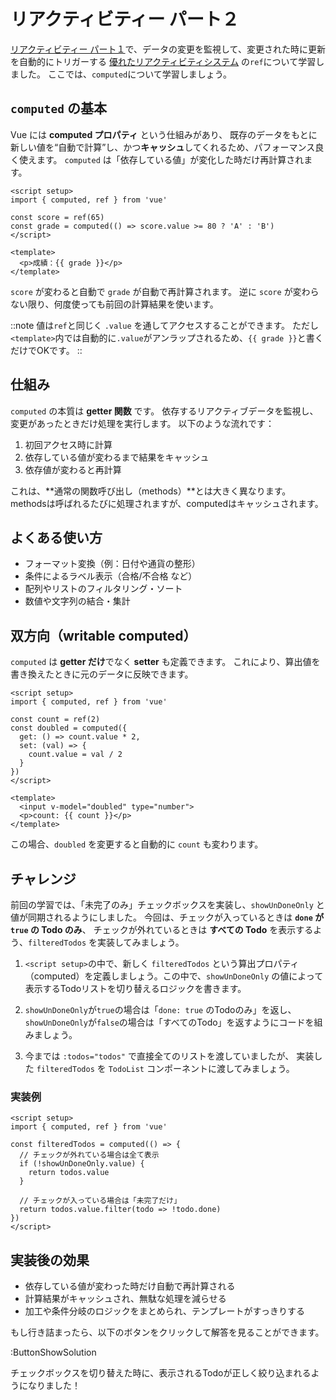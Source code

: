 # リアクティビティー パート２

[リアクティビティー パート１](reactivity-1)で、データの変更を監視して、変更された時に更新を自動的にトリガーする [優れたリアクティビティシステム](https://ja.vuejs.org/guide/essentials/reactivity-fundamentals) の`ref`について学習しました。
ここでは、`computed`について学習しましょう。

## `computed` の基本

Vue には **computed プロパティ** という仕組みがあり、
既存のデータをもとに新しい値を“自動で計算”し、かつ**キャッシュ**してくれるため、パフォーマンス良く使えます。
`computed` は「依存している値」が変化した時だけ再計算されます。

```vue
<script setup>
import { computed, ref } from 'vue'

const score = ref(65)
const grade = computed(() => score.value >= 80 ? 'A' : 'B')
</script>

<template>
  <p>成績：{{ grade }}</p>
</template>
```

`score` が変わると自動で `grade` が自動で再計算されます。
逆に `score` が変わらない限り、何度使っても前回の計算結果を使います。

::note
値は`ref`と同じく `.value` を通してアクセスすることができます。
ただし`<template>`内では自動的に`.value`がアンラップされるため、`{{ grade }}`と書くだけでOKです。
::

## 仕組み

`computed` の本質は **getter 関数** です。
依存するリアクティブデータを監視し、変更があったときだけ処理を実行します。
以下のような流れです：

1. 初回アクセス時に計算
2. 依存している値が変わるまで結果をキャッシュ
3. 依存値が変わると再計算

これは、**通常の関数呼び出し（methods）**とは大きく異なります。methodsは呼ばれるたびに処理されますが、computedはキャッシュされます。

## よくある使い方

- フォーマット変換（例：日付や通貨の整形）
- 条件によるラベル表示（合格/不合格 など）
- 配列やリストのフィルタリング・ソート
- 数値や文字列の結合・集計

## 双方向（writable computed）

`computed` は **getter だけ**でなく **setter** も定義できます。
これにより、算出値を書き換えたときに元のデータに反映できます。

```vue
<script setup>
import { computed, ref } from 'vue'

const count = ref(2)
const doubled = computed({
  get: () => count.value * 2,
  set: (val) => {
    count.value = val / 2
  }
})
</script>

<template>
  <input v-model="doubled" type="number">
  <p>count: {{ count }}</p>
</template>
```

この場合、`doubled` を変更すると自動的に `count` も変わります。

## チャレンジ

前回の学習では、「未完了のみ」チェックボックスを実装し、`showUnDoneOnly` と値が同期されるようにしました。
今回は、チェックが入っているときは **`done` が `true` の Todo のみ**、
チェックが外れているときは **すべての Todo** を表示するよう、`filteredTodos` を実装してみましょう。

1. `<script setup>`の中で、新しく `filteredTodos` という算出プロパティ（computed）を定義しましょう。この中で、`showUnDoneOnly` の値によって表示するTodoリストを切り替えるロジックを書きます。

2. `showUnDoneOnly`が`true`の場合は「`done: true` のTodoのみ」を返し、`showUnDoneOnly`が`false`の場合は「すべてのTodo」を返すようにコードを組みましょう。

3. 今までは `:todos="todos"` で直接全てのリストを渡していましたが、
   実装した `filteredTodos` を `TodoList` コンポーネントに渡してみましょう。

### 実装例

```vue
<script setup>
import { computed, ref } from 'vue'

const filteredTodos = computed(() => {
  // チェックが外れている場合は全て表示
  if (!showUnDoneOnly.value) {
    return todos.value
  }

  // チェックが入っている場合は「未完了だけ」
  return todos.value.filter(todo => !todo.done)
})
</script>
```

## 実装後の効果

- 依存している値が変わった時だけ自動で再計算される
- 計算結果がキャッシュされ、無駄な処理を減らせる
- 加工や条件分岐のロジックをまとめられ、テンプレートがすっきりする

もし行き詰まったら、以下のボタンをクリックして解答を見ることができます。

:ButtonShowSolution

チェックボックスを切り替えた時に、表示されるTodoが正しく絞り込まれるようになりました！
